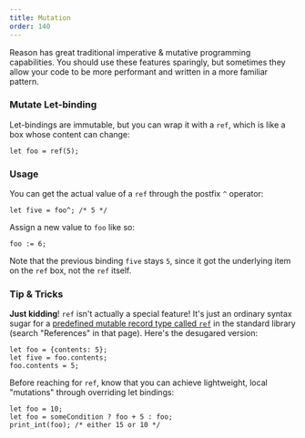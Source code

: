 ```yaml
---
title: Mutation
order: 140
---
```


Reason has great traditional imperative & mutative programming capabilities. You should use these features sparingly, but sometimes they allow your code to be more performant and written in a more familiar pattern.

### Mutate Let-binding

Let-bindings are immutable, but you can wrap it with a `ref`, which is like a box whose content can change:

```reason
let foo = ref(5);
```

### Usage

You can get the actual value of a `ref` through the postfix `^` operator:

```
let five = foo^; /* 5 */
```

Assign a new value to `foo` like so:

```
foo := 6;
```

Note that the previous binding `five` stays `5`, since it got the underlying item on the `ref` box, not the `ref` itself.

### Tip & Tricks

**Just kidding**! `ref` isn't actually a special feature! It's just an ordinary syntax sugar for a [predefined mutable record type called `ref`](/api/Pervasives.html#TYPEref) in the standard library (search "References" in that page). Here's the desugared version:

```reason
let foo = {contents: 5};
let five = foo.contents;
foo.contents = 5;
```

Before reaching for `ref`, know that you can achieve lightweight, local "mutations" through overriding let bindings:

```reason
let foo = 10;
let foo = someCondition ? foo + 5 : foo;
print_int(foo); /* either 15 or 10 */
```
